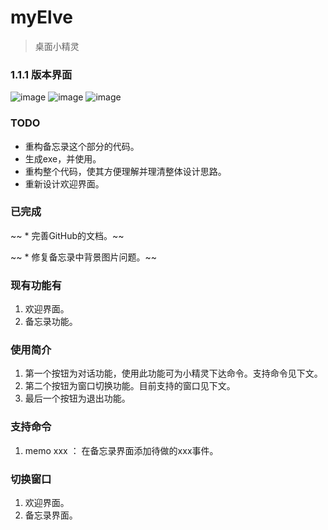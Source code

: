 # myElve
> 桌面小精灵

### 1.1.1 版本界面
![image](http://github.com/lastpast/myElve/raw/master/elvePic/welcomePic.png)
![image](http://github.com/lastpast/myElve/raw/master/elvePic/memoPic.png)
![image](http://github.com/lastpast/myElve/raw/master/elvePic/orderPic.png)

### TODO
* 重构备忘录这个部分的代码。
* 生成exe，并使用。
* 重构整个代码，使其方便理解并理清整体设计思路。
* 重新设计欢迎界面。

### 已完成
~~  * 完善GitHub的文档。~~

~~ * 修复备忘录中背景图片问题。~~


### 现有功能有
1. 欢迎界面。
2. 备忘录功能。

### 使用简介
1. 第一个按钮为对话功能，使用此功能可为小精灵下达命令。支持命令见下文。
2. 第二个按钮为窗口切换功能。目前支持的窗口见下文。
3. 最后一个按钮为退出功能。

### 支持命令
1. memo xxx ： 在备忘录界面添加待做的xxx事件。


### 切换窗口
1. 欢迎界面。
2. 备忘录界面。

